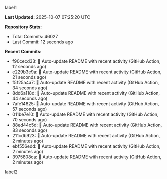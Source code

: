 
label1 
<!-- ACTIVITY_START -->
**Last Updated:** 2025-10-07 07:25:20 UTC

**Repository Stats:**
- Total Commits: 46027
- Last Commit: 12 seconds ago

**Recent Commits:**
- f90cecd33: 🤖 Auto-update README with recent activity (GitHub Action, 12 seconds ago)
- e229b3e9a: 🤖 Auto-update README with recent activity (GitHub Action, 21 seconds ago)
- f5f25a4a7: 🤖 Auto-update README with recent activity (GitHub Action, 34 seconds ago)
- 8dd6a118d: 🤖 Auto-update README with recent activity (GitHub Action, 44 seconds ago)
- 7afe14825: 🤖 Auto-update README with recent activity (GitHub Action, 57 seconds ago)
- 011be7e10: 🤖 Auto-update README with recent activity (GitHub Action, 70 seconds ago)
- 88ed44c5d: 🤖 Auto-update README with recent activity (GitHub Action, 83 seconds ago)
- 211cdb923: 🤖 Auto-update README with recent activity (GitHub Action, 2 minutes ago)
- ebf556edd: 🤖 Auto-update README with recent activity (GitHub Action, 2 minutes ago)
- 3975808ca: 🤖 Auto-update README with recent activity (GitHub Action, 2 minutes ago)
<!-- ACTIVITY_END -->

label2
